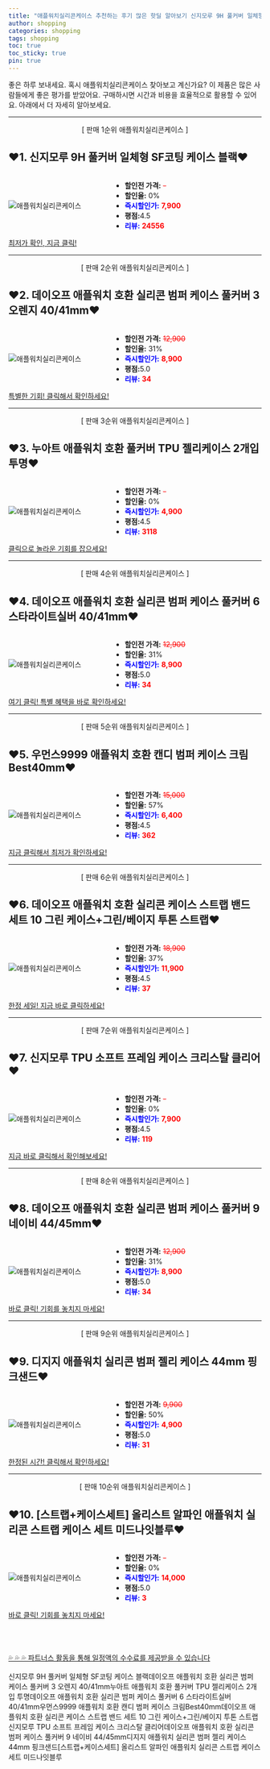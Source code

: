```yaml
---
title: "애플워치실리콘케이스 추천하는 후기 많은 핫딜 알아보기 신지모루 9H 풀커버 일체형 SF코팅"
author: shopping
categories: shopping
tags: shopping
toc: true
toc_sticky: true
pin: true
---
```

좋은 하루 보내세요. 혹시 애플워치실리콘케이스 찾아보고 계신가요?  이 제품은 많은 사람들에게 좋은 평가를 받았어요. 구매하시면 시간과 비용을 효율적으로 활용할 수 있어요. 아래에서 더 자세히 알아보세요.

---
<p class="toplist" style="margin: 0 auto; display: block; width: fit-content;">[ 판매 1순위 애플워치실리콘케이스 ]</p>

<h2><strong>❤️1. 신지모루 9H 풀커버 일체형 SF코팅 케이스 블랙❤️</strong></h2>

<div style="display: flex; align-items: center;">
    <div style="flex: 0.4;">
        <img src="https://thumbnail7.coupangcdn.com/thumbnails/remote/230x230ex/image/retail/images/2518216244761972-19e09d00-5100-419c-9ded-a37648bf5610.jpg" alt="애플워치실리콘케이스" style="max-width: 100%;">
    </div>
    <div style="flex: 0.6; margin-left: 10px;">
        <ul>
            <li><strong>할인전 가격:</strong> <del style="color: red;">-</del></li>
            <li><strong>할인율:</strong> 0%</li>
            <li><span style='color:blue'><strong>즉시할인가:</strong></span> <span style='color:red'><strong>7,900</strong></span></li>
            <li><strong>평점:</strong>4.5</li>
            <li><span style='color:blue'><strong>리뷰:</strong></span> <span style='color:red'><strong>24556</strong></span></li>
        </ul>
    </div>
</div>
<div class="center">
    <a href="https://William4Davisa.github.io?lptag=AF9450613&subid=githubio&pageKey=8189748745&traceid=V0-153&itemId=10886764653&vendorItemId=78166643878" class="myButton">
        최저가 확인, 지금 클릭!
    </a>
</div>


---
<p class="toplist" style="margin: 0 auto; display: block; width: fit-content;">[ 판매 2순위 애플워치실리콘케이스 ]</p>

<h2><strong>❤️2. 데이오프 애플워치 호환 실리콘 범퍼 케이스 풀커버 3 오렌지 40/41mm❤️</strong></h2>

<div style="display: flex; align-items: center;">
    <div style="flex: 0.4;">
        <img src="https://thumbnail6.coupangcdn.com/thumbnails/remote/230x230ex/image/vendor_inventory/cdc2/8584ae348c50be7ac495ca739cd5aae95ff696e65fec3d1be034d6290a8a.png" alt="애플워치실리콘케이스" style="max-width: 100%;">
    </div>
    <div style="flex: 0.6; margin-left: 10px;">
        <ul>
            <li><strong>할인전 가격:</strong> <del style="color: red;">12,900</del></li>
            <li><strong>할인율:</strong> 31%</li>
            <li><span style='color:blue'><strong>즉시할인가:</strong></span> <span style='color:red'><strong>8,900</strong></span></li>
            <li><strong>평점:</strong>5.0</li>
            <li><span style='color:blue'><strong>리뷰:</strong></span> <span style='color:red'><strong>34</strong></span></li>
        </ul>
    </div>
</div>
<div class="center">
    <a href="https://William4Davisa.github.io?lptag=AF9450613&subid=githubio&pageKey=7984246026&traceid=V0-153&itemId=22169075410&vendorItemId=89215501457" class="myButton">
        특별한 기회! 클릭해서 확인하세요!
    </a>
</div>


---
<p class="toplist" style="margin: 0 auto; display: block; width: fit-content;">[ 판매 3순위 애플워치실리콘케이스 ]</p>

<h2><strong>❤️3. 누아트 애플워치 호환 풀커버 TPU 젤리케이스 2개입 투명❤️</strong></h2>

<div style="display: flex; align-items: center;">
    <div style="flex: 0.4;">
        <img src="https://thumbnail8.coupangcdn.com/thumbnails/remote/230x230ex/image/retail/images/865147600812279-297c3b44-10a6-4c2a-9c6c-f6475e2821be.jpg" alt="애플워치실리콘케이스" style="max-width: 100%;">
    </div>
    <div style="flex: 0.6; margin-left: 10px;">
        <ul>
            <li><strong>할인전 가격:</strong> <del style="color: red;">-</del></li>
            <li><strong>할인율:</strong> 0%</li>
            <li><span style='color:blue'><strong>즉시할인가:</strong></span> <span style='color:red'><strong>4,900</strong></span></li>
            <li><strong>평점:</strong>4.5</li>
            <li><span style='color:blue'><strong>리뷰:</strong></span> <span style='color:red'><strong>3118</strong></span></li>
        </ul>
    </div>
</div>
<div class="center">
    <a href="https://William4Davisa.github.io?lptag=AF9450613&subid=githubio&pageKey=5123329862&traceid=V0-153&itemId=7005200254&vendorItemId=74297466593" class="myButton">
        클릭으로 놀라운 기회를 잡으세요!
    </a>
</div>


---
<p class="toplist" style="margin: 0 auto; display: block; width: fit-content;">[ 판매 4순위 애플워치실리콘케이스 ]</p>

<h2><strong>❤️4. 데이오프 애플워치 호환 실리콘 범퍼 케이스 풀커버 6 스타라이트실버 40/41mm❤️</strong></h2>

<div style="display: flex; align-items: center;">
    <div style="flex: 0.4;">
        <img src="https://thumbnail6.coupangcdn.com/thumbnails/remote/230x230ex/image/vendor_inventory/cdc2/8584ae348c50be7ac495ca739cd5aae95ff696e65fec3d1be034d6290a8a.png" alt="애플워치실리콘케이스" style="max-width: 100%;">
    </div>
    <div style="flex: 0.6; margin-left: 10px;">
        <ul>
            <li><strong>할인전 가격:</strong> <del style="color: red;">12,900</del></li>
            <li><strong>할인율:</strong> 31%</li>
            <li><span style='color:blue'><strong>즉시할인가:</strong></span> <span style='color:red'><strong>8,900</strong></span></li>
            <li><strong>평점:</strong>5.0</li>
            <li><span style='color:blue'><strong>리뷰:</strong></span> <span style='color:red'><strong>34</strong></span></li>
        </ul>
    </div>
</div>
<div class="center">
    <a href="https://William4Davisa.github.io?lptag=AF9450613&subid=githubio&pageKey=7984246026&traceid=V0-153&itemId=22169075409&vendorItemId=89215501635" class="myButton">
        여기 클릭! 특별 혜택을 바로 확인하세요!
    </a>
</div>


---
<p class="toplist" style="margin: 0 auto; display: block; width: fit-content;">[ 판매 5순위 애플워치실리콘케이스 ]</p>

<h2><strong>❤️5. 우먼스9999 애플워치 호환 캔디 범퍼 케이스 크림Best40mm❤️</strong></h2>

<div style="display: flex; align-items: center;">
    <div style="flex: 0.4;">
        <img src="https://thumbnail7.coupangcdn.com/thumbnails/remote/230x230ex/image/vendor_inventory/9cf4/7d9a12af20340b872ce8918680f4c2aa3cf6ca5115385a13c26f4b2c33fd.jpg" alt="애플워치실리콘케이스" style="max-width: 100%;">
    </div>
    <div style="flex: 0.6; margin-left: 10px;">
        <ul>
            <li><strong>할인전 가격:</strong> <del style="color: red;">15,000</del></li>
            <li><strong>할인율:</strong> 57%</li>
            <li><span style='color:blue'><strong>즉시할인가:</strong></span> <span style='color:red'><strong>6,400</strong></span></li>
            <li><strong>평점:</strong>4.5</li>
            <li><span style='color:blue'><strong>리뷰:</strong></span> <span style='color:red'><strong>362</strong></span></li>
        </ul>
    </div>
</div>
<div class="center">
    <a href="https://William4Davisa.github.io?lptag=AF9450613&subid=githubio&pageKey=6487531051&traceid=V0-153&itemId=14227795387&vendorItemId=81487432056" class="myButton">
        지금 클릭해서 최저가 확인하세요!
    </a>
</div>


---
<p class="toplist" style="margin: 0 auto; display: block; width: fit-content;">[ 판매 6순위 애플워치실리콘케이스 ]</p>

<h2><strong>❤️6. 데이오프 애플워치 호환 실리콘 케이스 스트랩 밴드 세트 10 그린 케이스+그린/베이지 투톤 스트랩❤️</strong></h2>

<div style="display: flex; align-items: center;">
    <div style="flex: 0.4;">
        <img src="https://thumbnail8.coupangcdn.com/thumbnails/remote/230x230ex/image/vendor_inventory/f7f1/56098084c5de21a008ee89c2822d2a8337b68a6013a876344169d66bb222.png" alt="애플워치실리콘케이스" style="max-width: 100%;">
    </div>
    <div style="flex: 0.6; margin-left: 10px;">
        <ul>
            <li><strong>할인전 가격:</strong> <del style="color: red;">18,900</del></li>
            <li><strong>할인율:</strong> 37%</li>
            <li><span style='color:blue'><strong>즉시할인가:</strong></span> <span style='color:red'><strong>11,900</strong></span></li>
            <li><strong>평점:</strong>4.5</li>
            <li><span style='color:blue'><strong>리뷰:</strong></span> <span style='color:red'><strong>37</strong></span></li>
        </ul>
    </div>
</div>
<div class="center">
    <a href="https://William4Davisa.github.io?lptag=AF9450613&subid=githubio&pageKey=7987019360&traceid=V0-153&itemId=22188101345&vendorItemId=89234344729" class="myButton">
        한정 세일! 지금 바로 클릭하세요!
    </a>
</div>


---
<p class="toplist" style="margin: 0 auto; display: block; width: fit-content;">[ 판매 7순위 애플워치실리콘케이스 ]</p>

<h2><strong>❤️7. 신지모루 TPU 소프트 프레임 케이스 크리스탈 클리어❤️</strong></h2>

<div style="display: flex; align-items: center;">
    <div style="flex: 0.4;">
        <img src="https://thumbnail10.coupangcdn.com/thumbnails/remote/230x230ex/image/rs_quotation_api/qucafnun/021a4e9370a847a0b2bf271f74c36f30.jpg" alt="애플워치실리콘케이스" style="max-width: 100%;">
    </div>
    <div style="flex: 0.6; margin-left: 10px;">
        <ul>
            <li><strong>할인전 가격:</strong> <del style="color: red;">-</del></li>
            <li><strong>할인율:</strong> 0%</li>
            <li><span style='color:blue'><strong>즉시할인가:</strong></span> <span style='color:red'><strong>7,900</strong></span></li>
            <li><strong>평점:</strong>4.5</li>
            <li><span style='color:blue'><strong>리뷰:</strong></span> <span style='color:red'><strong>119</strong></span></li>
        </ul>
    </div>
</div>
<div class="center">
    <a href="https://William4Davisa.github.io?lptag=AF9450613&subid=githubio&pageKey=7461070105&traceid=V0-153&itemId=19447153950&vendorItemId=86558022330" class="myButton">
        지금 바로 클릭해서 확인해보세요!
    </a>
</div>


---
<p class="toplist" style="margin: 0 auto; display: block; width: fit-content;">[ 판매 8순위 애플워치실리콘케이스 ]</p>

<h2><strong>❤️8. 데이오프 애플워치 호환 실리콘 범퍼 케이스 풀커버 9 네이비 44/45mm❤️</strong></h2>

<div style="display: flex; align-items: center;">
    <div style="flex: 0.4;">
        <img src="https://thumbnail6.coupangcdn.com/thumbnails/remote/230x230ex/image/vendor_inventory/cdc2/8584ae348c50be7ac495ca739cd5aae95ff696e65fec3d1be034d6290a8a.png" alt="애플워치실리콘케이스" style="max-width: 100%;">
    </div>
    <div style="flex: 0.6; margin-left: 10px;">
        <ul>
            <li><strong>할인전 가격:</strong> <del style="color: red;">12,900</del></li>
            <li><strong>할인율:</strong> 31%</li>
            <li><span style='color:blue'><strong>즉시할인가:</strong></span> <span style='color:red'><strong>8,900</strong></span></li>
            <li><strong>평점:</strong>5.0</li>
            <li><span style='color:blue'><strong>리뷰:</strong></span> <span style='color:red'><strong>34</strong></span></li>
        </ul>
    </div>
</div>
<div class="center">
    <a href="https://William4Davisa.github.io?lptag=AF9450613&subid=githubio&pageKey=7984246026&traceid=V0-153&itemId=22169075416&vendorItemId=89215501404" class="myButton">
        바로 클릭! 기회를 놓치지 마세요!
    </a>
</div>


---
<p class="toplist" style="margin: 0 auto; display: block; width: fit-content;">[ 판매 9순위 애플워치실리콘케이스 ]</p>

<h2><strong>❤️9. 디지지 애플워치 실리콘 범퍼 젤리 케이스 44mm 핑크샌드❤️</strong></h2>

<div style="display: flex; align-items: center;">
    <div style="flex: 0.4;">
        <img src="https://thumbnail10.coupangcdn.com/thumbnails/remote/230x230ex/image/rs_quotation_api/4rusltvo/5080e018b5cd4963992a753e9dd296c8.jpg" alt="애플워치실리콘케이스" style="max-width: 100%;">
    </div>
    <div style="flex: 0.6; margin-left: 10px;">
        <ul>
            <li><strong>할인전 가격:</strong> <del style="color: red;">9,900</del></li>
            <li><strong>할인율:</strong> 50%</li>
            <li><span style='color:blue'><strong>즉시할인가:</strong></span> <span style='color:red'><strong>4,900</strong></span></li>
            <li><strong>평점:</strong>5.0</li>
            <li><span style='color:blue'><strong>리뷰:</strong></span> <span style='color:red'><strong>31</strong></span></li>
        </ul>
    </div>
</div>
<div class="center">
    <a href="https://William4Davisa.github.io?lptag=AF9450613&subid=githubio&pageKey=7624920851&traceid=V0-153&itemId=20223265608&vendorItemId=87312548030" class="myButton">
        한정된 시간! 클릭해서 확인하세요!
    </a>
</div>


---
<p class="toplist" style="margin: 0 auto; display: block; width: fit-content;">[ 판매 10순위 애플워치실리콘케이스 ]</p>

<h2><strong>❤️10. [스트랩+케이스세트] 올리스트 알파인 애플워치 실리콘 스트랩 케이스 세트 미드나잇블루❤️</strong></h2>

<div style="display: flex; align-items: center;">
    <div style="flex: 0.4;">
        <img src="https://thumbnail6.coupangcdn.com/thumbnails/remote/230x230ex/image/vendor_inventory/99fc/46eea6bee36d66ba626dd499429a8348d81e5fb41ececbe42ea81c803244.png" alt="애플워치실리콘케이스" style="max-width: 100%;">
    </div>
    <div style="flex: 0.6; margin-left: 10px;">
        <ul>
            <li><strong>할인전 가격:</strong> <del style="color: red;">-</del></li>
            <li><strong>할인율:</strong> 0%</li>
            <li><span style='color:blue'><strong>즉시할인가:</strong></span> <span style='color:red'><strong>14,000</strong></span></li>
            <li><strong>평점:</strong>5.0</li>
            <li><span style='color:blue'><strong>리뷰:</strong></span> <span style='color:red'><strong>3</strong></span></li>
        </ul>
    </div>
</div>
<div class="center">
    <a href="https://William4Davisa.github.io?lptag=AF9450613&subid=githubio&pageKey=8103368562&traceid=V0-153&itemId=22930043565&vendorItemId=89964421031" class="myButton">
        바로 클릭! 기회를 놓치지 마세요!
    </a>
</div>

<br><br><br>[💦 💦 💦 파트너스 활동을 통해 일정액의 수수료를 제공받을 수 있습니다](https://link.coupang.com/a/bcpT2c)<br><br>신지모루 9H 풀커버 일체형 SF코팅 케이스 블랙데이오프 애플워치 호환 실리콘 범퍼 케이스 풀커버 3 오렌지 40/41mm누아트 애플워치 호환 풀커버 TPU 젤리케이스 2개입 투명데이오프 애플워치 호환 실리콘 범퍼 케이스 풀커버 6 스타라이트실버 40/41mm우먼스9999 애플워치 호환 캔디 범퍼 케이스 크림Best40mm데이오프 애플워치 호환 실리콘 케이스 스트랩 밴드 세트 10 그린 케이스+그린/베이지 투톤 스트랩신지모루 TPU 소프트 프레임 케이스 크리스탈 클리어데이오프 애플워치 호환 실리콘 범퍼 케이스 풀커버 9 네이비 44/45mm디지지 애플워치 실리콘 범퍼 젤리 케이스 44mm 핑크샌드[스트랩+케이스세트] 올리스트 알파인 애플워치 실리콘 스트랩 케이스 세트 미드나잇블루